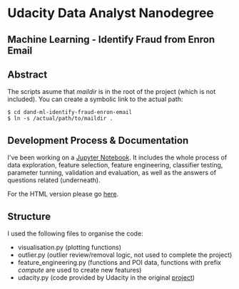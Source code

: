 # Udacity Data Analyst Nanodegree
## Machine Learning - Identify Fraud from Enron Email

## Abstract
The scripts asume that *maildir* is in the root of the project (which is not included). You can create a symbolic link to the actual path:
```
$ cd dand-ml-identify-fraud-enron-email
$ ln -s /actual/path/to/maildir .
```

## Development Process & Documentation
I've been working on a [Jupyter Notebook](Enron%20Fraud%20Lab.ipynb). It includes the whole process of data exploration, feature selection, feature engineering, classifier testing, parameter tunning, validation and evaluation, as well as the answers of questions related (underneath).

For the HTML version please go [here](Enron+Fraud+Lab.html).

## Structure
I used the following files to organise the code:

* visualisation.py (plotting functions)
* outlier.py (outlier review/removal logic, not used to complete the project)
* feature_engineering.py (functions and POI data, functions with prefix *compute* are used to create new features)
* udacity.py (code provided by Udacity in the original [project](https://github.com/udacity/ud120-projects))